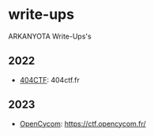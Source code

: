 # write-ups

ARKANYOTA Write-Ups's

## 2022

- [404CTF](404CTF/index.md): 404ctf.fr

## 2023
- [OpenCycom](OpenCycom2023/index.md): https://ctf.opencycom.fr/
